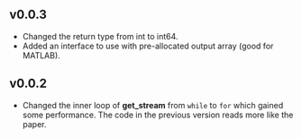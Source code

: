 ## v0.0.3
- Changed the return type from int to int64.
- Added an interface to use with pre-allocated output array (good for MATLAB).

## v0.0.2
- Changed the inner loop of **get_stream** from `while` to `for` which
  gained some performance. The code in the previous version reads more
  like the paper.
